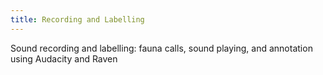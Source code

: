 ```yaml
---
title: Recording and Labelling
---
```


Sound recording and labelling: fauna calls, sound playing, and annotation using Audacity and Raven
